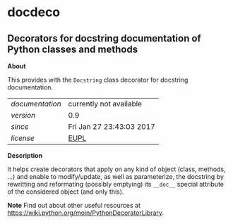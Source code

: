 docdeco
=======

Decorators for docstring documentation of Python classes and methods
---

**About**

This provides with the `Docstring` class decorator for docstring documentation.

<table align="center">
    <tr> <td align="left"><i>documentation</i></td> <td align="left">currently not available</td> </tr> 
    <tr> <td align="left"><i>version</i></td> <td align="left">0.9</td> </tr> 
    <tr> <td align="left"><i>since</i></td> <td align="left">Fri Jan 27 23:43:03 2017</td> </tr> 
    <tr> <td align="left"><i>license</i></td> <td align="left"><a href="https://joinup.ec.europa.eu/sites/default/files/eupl1.1.-licence-en_0.pdfEUPL">EUPL</a></td> </tr> 
</table>

**Description**

It helps create decorators that apply on any kind of object (class, methods, ...) 
and enable to modify/update, as well as parameterize, the docstring by rewritting 
and reformating (possibly emptying) its `__doc__` special attribute of 
the considered object (and only this). 
        
**Note** 
Find out about other useful resources at https://wiki.python.org/moin/PythonDecoratorLibrary.
